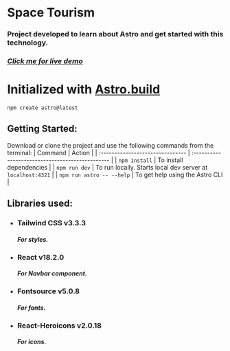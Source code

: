 # **Space Tourism**

### Project developed to learn about Astro and get started with this technology.

### [_Click me for live demo_](https://spacetourism-bs2.pages.dev/)

# Initialized with [Astro.build](https://docs.astro.build/en/getting-started/)

```
npm create astro@latest
```

## **Getting Started:**

Download or clone the project and use the following commands from the terminal:
| Command | Action |
| :------------------------------- | :----------------------------------------------- |
| `npm install` | To install dependencies |
| `npm run dev` | To run locally. Starts local dev server at `localhost:4321` |
| `npm run astro -- --help` | To get help using the Astro CLI |

## Libraries used:

- ### Tailwind CSS v3.3.3
  #### _For styles._
- ### React v18.2.0
  #### _For **Navbar** component._
- ### Fontsource v5.0.8
  #### _For fonts._
- ### React-Heroicons v2.0.18
  #### _For icons._
